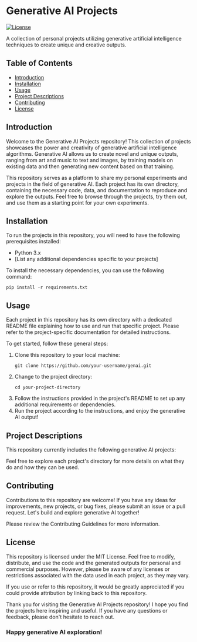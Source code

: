 # Generative AI Projects

[![License](https://img.shields.io/badge/license-MIT-blue.svg)](https://github.com/your-username/your-repo-name/blob/main/LICENSE)

A collection of personal projects utilizing generative artificial intelligence techniques to create unique and creative outputs.

## Table of Contents

- [Introduction](#introduction)
- [Installation](#installation)
- [Usage](#usage)
- [Project Descriptions](#project-descriptions)
- [Contributing](#contributing)
- [License](#license)

## Introduction

Welcome to the Generative AI Projects repository! This collection of projects showcases the power and creativity of generative artificial intelligence algorithms. Generative AI allows us to create novel and unique outputs, ranging from art and music to text and images, by training models on existing data and then generating new content based on that training.

This repository serves as a platform to share my personal experiments and projects in the field of generative AI. Each project has its own directory, containing the necessary code, data, and documentation to reproduce and explore the outputs. Feel free to browse through the projects, try them out, and use them as a starting point for your own experiments.

## Installation

To run the projects in this repository, you will need to have the following prerequisites installed:

- Python 3.x
- [List any additional dependencies specific to your projects]

To install the necessary dependencies, you can use the following command:

```shell
pip install -r requirements.txt
```

## Usage

Each project in this repository has its own directory with a dedicated README file explaining how to use and run that specific project. Please refer to the project-specific documentation for detailed instructions.

To get started, follow these general steps:
1.  Clone this repository to your local machine:
      ```shell
      git clone https://github.com/your-username/genai.git
      ```
2.  Change to the project directory:
      ```shell
      cd your-project-directory
      ```
3.  Follow the instructions provided in the project's README to set up any additional requirements or dependencies.
4.  Run the project according to the instructions, and enjoy the generative AI output!

## Project Descriptions

This repository currently includes the following generative AI projects:


Feel free to explore each project's directory for more details on what they do and how they can be used.

## Contributing
Contributions to this repository are welcome! If you have any ideas for improvements, new projects, or bug fixes, please submit an issue or a pull request. Let's build and explore generative AI together!

Please review the Contributing Guidelines for more information.

## License
This repository is licensed under the MIT License. Feel free to modify, distribute, and use the code and the generated outputs for personal and commercial purposes. However, please be aware of any licenses or restrictions associated with the data used in each project, as they may vary.

If you use or refer to this repository, it would be greatly appreciated if you could provide attribution by linking back to this repository.

Thank you for visiting the Generative AI Projects repository! I hope you find the projects here inspiring and useful. If you have any questions or feedback, please don't hesitate to reach out.

### Happy generative AI exploration!
